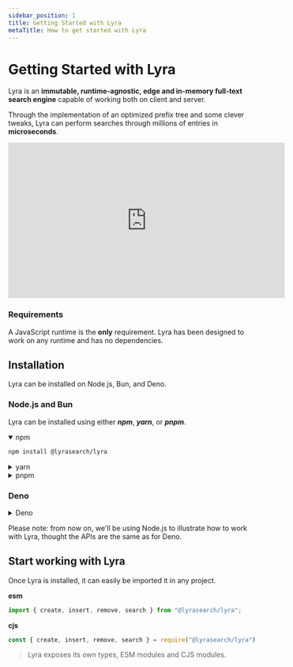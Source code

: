 ```yaml
---
sidebar_position: 1
title: Getting Started with Lyra
metaTitle: How to get started with Lyra
---
```


# Getting Started with Lyra

Lyra is an **immutable, runtime-agnostic, edge and in-memory full-text search
engine** capable of working both on client and server.

Through the implementation of an optimized prefix tree and some clever tweaks,
Lyra can perform searches through millions of entries in **microseconds**.

<iframe width="560" height="315" src="https://www.youtube.com/embed/MGpwKsdZmG0" title="YouTube video player" frameborder="0" allow="accelerometer; autoplay; clipboard-write; encrypted-media; gyroscope; picture-in-picture" allowfullscreen></iframe>

### Requirements

A JavaScript runtime is the **only** requirement. Lyra has been designed to work
on any runtime and has no dependencies.

## Installation

Lyra can be installed on Node.js, Bun, and Deno.

### Node.js and Bun

Lyra can be installed using either _**npm**_, _**yarn**_, or _**pnpm**_.

<details open><summary>npm</summary>

```bash
npm install @lyrasearch/lyra
```

</details>

<details><summary>yarn</summary>

```bash
yarn add @lyrasearch/lyra
```

</details>

<details><summary>pnpm</summary>

```bash
pnpm add @lyrasearch/lyra
```

</details>

### Deno

<details>
<summary>Deno</summary>

```js
import * as lyra from "https://deno.land/x/lyra@0.0.4/src/lyra.ts";
```

</details>

Please note: from now on, we'll be using Node.js to illustrate how to work with
Lyra, thought the APIs are the same as for Deno.

## Start working with Lyra

Once Lyra is installed, it can easily be imported it in any project.

**esm**

```js
import { create, insert, remove, search } from "@lyrasearch/lyra";
```

**cjs**

```js
const { create, insert, remove, search } = require("@lyrasearch/lyra");
```

> Lyra exposes its own types, ESM modules and CJS modules.
